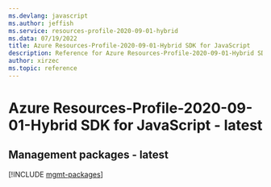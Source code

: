 ```yaml
---
ms.devlang: javascript
ms.author: jeffish
ms.service: resources-profile-2020-09-01-hybrid
ms.data: 07/19/2022
title: Azure Resources-Profile-2020-09-01-Hybrid SDK for JavaScript
description: Reference for Azure Resources-Profile-2020-09-01-Hybrid SDK for JavaScript
author: xirzec
ms.topic: reference
---
```

# Azure Resources-Profile-2020-09-01-Hybrid SDK for JavaScript - latest

## Management packages - latest
[!INCLUDE [mgmt-packages](resources-profile-2020-09-01-hybrid-mgmt-index.md)]
